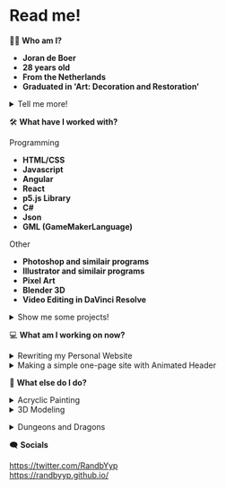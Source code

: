 # **Read me!**

🧔🏼 **Who am I?**

- **Joran de Boer**
- **28 years old**
- **From the Netherlands**
- **Graduated in 'Art: Decoration and Restoration'**

<details><summary>Tell me more!</summary>
<p>
  
Having spent most of my life pursuing art, my interest in programming came as a surprise. I find it offers both a breadth and depth, yet is more tangible and less subjective than art. It's a fresh wind I mean to explore further.

Currently, I am focused on improving my front-end skills but I'm also very excited about Generative Art, Procedural Generation and Game Development. When I can find the time I paint on canvas and I'm curious to someday combine this with my interest in programming.

</p>
</details>

🛠️ **What have I worked with?**

Programming

- **HTML/CSS**
- **Javascript**
- **Angular**
- **React**
- **p5.js Library**
- **C#**
- **Json**
- **GML (GameMakerLanguage)**

Other

- **Photoshop and similair programs**
- **Illustrator and similair programs**
- **Pixel Art**
- **Blender 3D**
- **Video Editing in DaVinci Resolve**

<details><summary>Show me some projects!</summary>
  <br>
  <ul>
    <li><a href="https://randbyyp.github.io/">Personal Website</a> <b>(HTML, CSS, Javascript)</b></li>
    <li><a href="https://randbyyp.github.io/Github-Hosted-Blog/">Github Hosted Blog</a> <b>(HTML, CSS, Javascript, Json)</b></li>
    <li><a href="https://randbyyp.github.io/React-Minesweeper/">React Minesweeper Clone</a> <b>(HTML, CSS, Javascript, React)</b></li>
    <li><a href="https://randbyyp.github.io/MapGen-Gold/">2D Map Generator</a> <b>(HTML, CSS, Javascript, p5.js)</b></li>
    <li><a href="https://github.com/RanDByyp/MapGen-Bronze">Console Map Generator</a> <b>(C#, Json)</b></li>
    <li><a href="https://randbyyp.github.io/Dice-Roller/">Online Dice Roller</a> <b>(HTML, CSS, Javascript, Angular)</b></li>
    <li><a href="https://randbyyp.github.io/Responsive-Template-Canvas-UI/">Responsive Template Canvas UI</a> <b>(HTML, CSS, Javascript)</b></li>
    <li><a href="https://github.com/RanDByyp/Generation-Station-Random-Walker">Generative Art Experiment</a> <b>(HTML, CSS, Javascript, p5.js)</b></li>
    <li><a href="https://randatabase.itch.io/">A variety of Game-Maker-Studio-2 Projects!</a><b> (GameMakerLanguage)</b></li>
  </ul>
</details>

💻 **What am I working on now?**

<details><summary>Rewriting my Personal Website</summary>
<p>
  
When I first made my website I meant to create something quick and simple so I could have a place to represent myself and my projects. Now that I've had some time to think about how I want to use my website I think it's time for a change! 

Currently I'm still doing some tests and am figuring out what the 'best-way' is to set it up. I'm considering using React. I'm not sure whether this is a conventional choice or not, but I definitely want to improve my React skills and it seems like a fun experiment! 

Nonetheless, I mean to keep it simple. The site should display an overview of my projects and their information/links, of course a small introduction about myself and a blog which I will use to discuss the development process of my projects.

</p>
</details>

<details><summary>Making a simple one-page site with Animated Header</summary>
<p>

My brother and his roommate approached me to build them a webpage for their campaign of keeping our hometown clean! The site will be fairly simple and minimal. It will display some information about the campaign and have a animated header, using SVGs. Working on these animations is new and exciting and making the SVGs is easier then I expected!

</p>
</details>

🎨 **What else do I do?**

<details><summary>Acryclic Painting</summary>
<p>
  
When I can find the time I like to **paint** using acrylics. I mostly do portraits but have been wanting to try painting some dramatic scenes including multiple characters in different poses. Someday, somehow, I want to combine both my painting and programming.
  
</p></details>
<details><summary>3D Modeling</summary>
<p>
  
Recently I started doing some **Blender 3D** Tutorials. For now I just do it for fun. When I get the hang of the software I mean to do some worldbuilding, maybe make some landscapes and strange architecture. In the future I might try and incorperate 3D Modeling into some Procedural Generation project.
  
</p></details>

</p></details>
<details><summary>Dungeons and Dragons</summary>
<p>
  
For most of my life I've been playing the Table-Top-RPG **Dungeons and Dragons**. It has always been a great inspiration to me and a huge catalyst for all my creative pursuits! </p></details>


🗨️ **Socials**

https://twitter.com/RandbYyp<br/>https://randbyyp.github.io/
